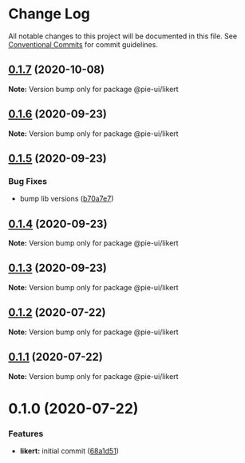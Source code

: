# Change Log

All notable changes to this project will be documented in this file.
See [Conventional Commits](https://conventionalcommits.org) for commit guidelines.

## [0.1.7](https://github.com/pie-framework/pie-ui/compare/@pie-ui/likert@0.1.6...@pie-ui/likert@0.1.7) (2020-10-08)

**Note:** Version bump only for package @pie-ui/likert





## [0.1.6](https://github.com/pie-framework/pie-ui/compare/@pie-ui/likert@0.1.5...@pie-ui/likert@0.1.6) (2020-09-23)

**Note:** Version bump only for package @pie-ui/likert





## [0.1.5](https://github.com/pie-framework/pie-ui/compare/@pie-ui/likert@0.1.4...@pie-ui/likert@0.1.5) (2020-09-23)


### Bug Fixes

* bump lib versions ([b70a7e7](https://github.com/pie-framework/pie-ui/commit/b70a7e7))





## [0.1.4](https://github.com/pie-framework/pie-ui/compare/@pie-ui/likert@0.1.3...@pie-ui/likert@0.1.4) (2020-09-23)

**Note:** Version bump only for package @pie-ui/likert





## [0.1.3](https://github.com/pie-framework/pie-ui/compare/@pie-ui/likert@0.1.2...@pie-ui/likert@0.1.3) (2020-09-23)

**Note:** Version bump only for package @pie-ui/likert





## [0.1.2](https://github.com/pie-framework/pie-ui/compare/@pie-ui/likert@0.1.1...@pie-ui/likert@0.1.2) (2020-07-22)

**Note:** Version bump only for package @pie-ui/likert





## [0.1.1](https://github.com/pie-framework/pie-ui/compare/@pie-ui/likert@0.1.0...@pie-ui/likert@0.1.1) (2020-07-22)

**Note:** Version bump only for package @pie-ui/likert





# 0.1.0 (2020-07-22)


### Features

* **likert:** initial commit ([68a1d51](https://github.com/pie-framework/pie-ui/commit/68a1d51))
